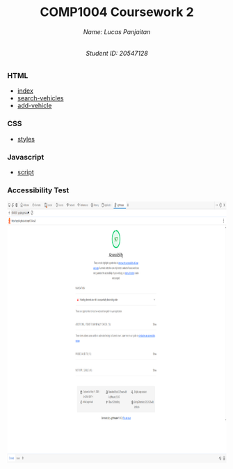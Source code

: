 <div align="center">
  <h1 style="text-align: center">COMP1004 Coursework 2</h1>
  <h6 style="text-align: center">Name: Lucas Panjaitan</h6>
  <h6 style="text-align: center">Student ID: 20547128</h6>
</div>

### HTML
- [index](index.html)
- [search-vehicles](search-vehicles.html)
- [add-vehicle](add-vehicle.html)

### CSS
- [styles](styles.css)

### Javascript
- [script](script.js)

### Accessibility Test
<div align="center">
  <img src="lighthouse.png" height="600">
</div>
